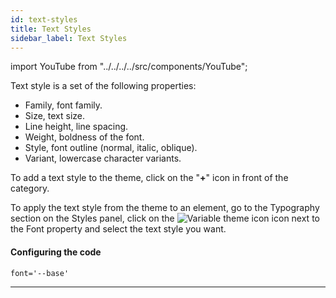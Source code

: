 ```yaml
---
id: text-styles
title: Text Styles
sidebar_label: Text Styles
---
```


import YouTube from "../../../../src/components/YouTube";

<YouTube videoId="Es6bOiMz35U" />

Text style is a set of the following properties:

-   Family, font family.
-   Size, text size.
-   Line height, line spacing.
-   Weight, boldness of the font.
-   Style, font outline (normal, italic, oblique).
-   Variant, lowercase character variants.

To add a text style to the theme, click on the "**+**" icon in front of the category.

<YouTube videoId="E3_0zOdZDFs" />

To apply the text style from the theme to an element, go to the Typography section on the Styles panel, click on the ![Variable theme icon](/img/icon-theme-variable.svg) icon next to the Font property and select the text style you want.

<YouTube videoId="VlHbqPAyDr0" />

#### Configuring the code

```
font='--base'
```

---
